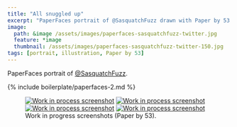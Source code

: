 ```yaml
---
title: "All snuggled up"
excerpt: "PaperFaces portrait of @SasquatchFuzz drawn with Paper by 53 on an iPad."
image: 
  path: &image /assets/images/paperfaces-sasquatchfuzz-twitter.jpg 
  feature: *image
  thumbnail: /assets/images/paperfaces-sasquatchfuzz-twitter-150.jpg
tags: [portrait, illustration, Paper by 53]
---
```


PaperFaces portrait of <a href="https://twitter.com/SasquatchFuzz">@SasquatchFuzz</a>.

{% include boilerplate/paperfaces-2.md %}

<figure class="half">
	<a href="/assets/images/paperfaces-sasquatchfuzz-process-1-lg.jpg"><img src="/assets/images/paperfaces-sasquatchfuzz-process-1-600.jpg" alt="Work in process screenshot"></a>
	<a href="/assets/images/paperfaces-sasquatchfuzz-process-2-lg.jpg"><img src="/assets/images/paperfaces-sasquatchfuzz-process-2-600.jpg" alt="Work in process screenshot"></a>
	<a href="/assets/images/paperfaces-sasquatchfuzz-process-3-lg.jpg"><img src="/assets/images/paperfaces-sasquatchfuzz-process-3-600.jpg" alt="Work in process screenshot"></a>
	<a href="/assets/images/paperfaces-sasquatchfuzz-process-4-lg.jpg"><img src="/assets/images/paperfaces-sasquatchfuzz-process-4-600.jpg" alt="Work in process screenshot"></a>
	<figcaption>Work in progress screenshots (Paper by 53).</figcaption>
</figure>
